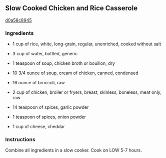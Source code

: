 ## Slow Cooked Chicken and Rice Casserole

[d0a58c8945](http://www.food.com/recipe/slow-cooked-chicken-and-rice-casserole-190995)

### Ingredients

 - 1 cup of rice, white, long-grain, regular, unenriched, cooked without salt

 - 3 cup of water, bottled, generic

 - 1 teaspoon of soup, chicken broth or bouillon, dry

 - 10 3/4 ounce of soup, cream of chicken, canned, condensed

 - 16 ounce of broccoli, raw

 - 2 cup of chicken, broiler or fryers, breast, skinless, boneless, meat only, raw

 - 14 teaspoon of spices, garlic powder

 - 1 teaspoon of spices, onion powder

 - 1 cup of cheese, cheddar

### Instructions

Combine all ingredients in a slow cooker. Cook on LOW 5-7 hours.